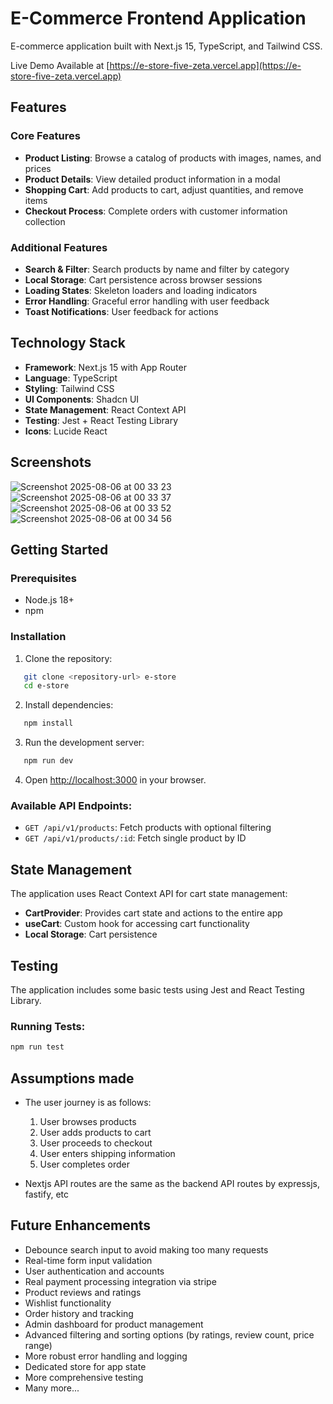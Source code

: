 # E-Commerce Frontend Application

E-commerce application built with Next.js 15, TypeScript, and Tailwind CSS.

Live Demo Available at [https://e-store-five-zeta.vercel.app](https://e-store-five-zeta.vercel.app)

## Features

### Core Features

- **Product Listing**: Browse a catalog of products with images, names, and prices
- **Product Details**: View detailed product information in a modal
- **Shopping Cart**: Add products to cart, adjust quantities, and remove items
- **Checkout Process**: Complete orders with customer information collection

### Additional Features

- **Search & Filter**: Search products by name and filter by category
- **Local Storage**: Cart persistence across browser sessions
- **Loading States**: Skeleton loaders and loading indicators
- **Error Handling**: Graceful error handling with user feedback
- **Toast Notifications**: User feedback for actions

## Technology Stack

- **Framework**: Next.js 15 with App Router
- **Language**: TypeScript
- **Styling**: Tailwind CSS
- **UI Components**: Shadcn UI
- **State Management**: React Context API
- **Testing**: Jest + React Testing Library
- **Icons**: Lucide React

## Screenshots

![Screenshot 2025-08-06 at 00 33 23](https://github.com/user-attachments/assets/6c505552-7ffd-4964-893a-cdd62171940e)
![Screenshot 2025-08-06 at 00 33 37](https://github.com/user-attachments/assets/703d5219-836f-4e75-bd37-ef05778bbe67)
![Screenshot 2025-08-06 at 00 33 52](https://github.com/user-attachments/assets/9a087d1f-585b-498e-987e-53107623aa75)
![Screenshot 2025-08-06 at 00 34 56](https://github.com/user-attachments/assets/ca66fe67-4700-45eb-a387-6af7dd7db22c)


## Getting Started

### Prerequisites

- Node.js 18+
- npm

### Installation

1. Clone the repository:

```bash
   git clone <repository-url> e-store
   cd e-store
```

2. Install dependencies:

```bash
   npm install
```

3. Run the development server:

```bash
   npm run dev
```

4. Open [http://localhost:3000](http://localhost:3000) in your browser.

### Available API Endpoints:

- `GET /api/v1/products`: Fetch products with optional filtering
- `GET /api/v1/products/:id`: Fetch single product by ID

## State Management

The application uses React Context API for cart state management:

- **CartProvider**: Provides cart state and actions to the entire app
- **useCart**: Custom hook for accessing cart functionality
- **Local Storage**: Cart persistence

## Testing

The application includes some basic tests using Jest and React Testing Library.

### Running Tests:

```bash
npm run test
```

## Assumptions made

- The user journey is as follows:

  1. User browses products
  2. User adds products to cart
  3. User proceeds to checkout
  4. User enters shipping information
  5. User completes order

- Nextjs API routes are the same as the backend API routes by expressjs, fastify, etc

## Future Enhancements

- Debounce search input to avoid making too many requests
- Real-time form input validation
- User authentication and accounts
- Real payment processing integration via stripe
- Product reviews and ratings
- Wishlist functionality
- Order history and tracking
- Admin dashboard for product management
- Advanced filtering and sorting options (by ratings, review count, price range)
- More robust error handling and logging
- Dedicated store for app state
- More comprehensive testing
- Many more...
